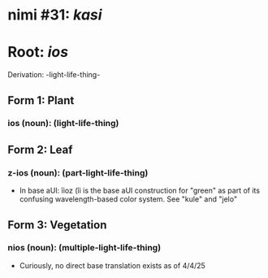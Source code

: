 # nimi #31: *kasi*
# Root: *ios*
Derivation: -light-life-thing-

## Form 1: Plant
### ios (noun): (light-life-thing)

## Form 2: Leaf
### z-ios (noun): (part-light-life-thing)
* In base aUI: îioz (îi is the base aUI construction for "green" as part of its confusing wavelength-based color system. See "kule" and "jelo"

## Form 3: Vegetation
### nios (noun): (multiple-light-life-thing)
* Curiously, no direct base translation exists as of 4/4/25

 

